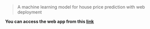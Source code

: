 > A machine learning model for house price prediction with web deployment

**<p>You can access the web app from this <a href="https://house-prices-predictor-app.herokuapp.com/">link</p>**
